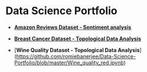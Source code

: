 # Data Science Portfolio

* [**Amazon Reviews Dataset - Sentiment analysis**](https://github.com/romiebanerjee/Portfolio-/blob/master/plots.ipynb)

* [**Breast Cancer Dataset - Topological Data Analysis**](https://github.com/romiebanerjee/Portfolio-/blob/master/Breast_Cancer_TDA.ipynb)

* [**Wine Quality Dataset - Topological Data Analysis**]
(https://github.com/romiebanerjee/Data-Science-Portfolio/blob/master/Wine_quality_red.ipynb)
